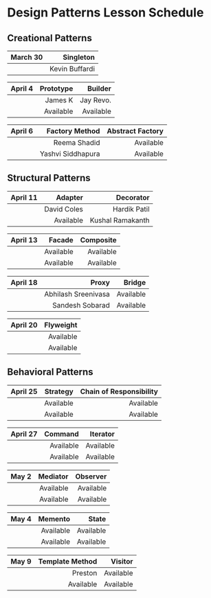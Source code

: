 # Design Patterns Lesson Schedule

## Creational Patterns

|  March 30 | Singleton |
|---------:|----------:|
|          | Kevin Buffardi |


|  April 4 | Prototype | Builder   |
|---------:|----------:|----------:|
|          | James K   | Jay Revo. |
|          | Available | Available |

|  April 6 | Factory Method | Abstract Factory |
|---------:|----------:|----------:|
|          | Reema Shadid | Available |
|          | Yashvi Siddhapura | Available |

## Structural Patterns

|  April 11 | Adapter | Decorator   |
|---------:|----------:|----------:|
|          | David Coles | Hardik Patil|
|          | Available | Kushal Ramakanth |


|  April 13 | Facade | Composite   |
|---------:|----------:|----------:|
|          | Available | Available |
|          | Available | Available |

|  April 18 | Proxy | Bridge   |
|---------:|----------:|----------:|
|          | Abhilash Sreenivasa | Available |
|          | Sandesh Sobarad | Available |


|  April 20 | Flyweight |
|---------:|----------:|
|          | Available |
|          | Available |


## Behavioral Patterns

|  April 25 | Strategy | Chain of Responsibility |
|---------:|----------:|----------:|
|          | Available | Available |
|          | Available | Available |


|  April 27 | Command | Iterator   |
|---------:|----------:|----------:|
|          | Available | Available |
|          | Available | Available |


|  May 2 | Mediator | Observer   |
|---------:|----------:|----------:|
|          | Available | Available |
|          | Available | Available |

|  May 4 | Memento | State   |
|---------:|----------:|----------:|
|          | Available | Available |
|          | Available | Available |

|  May 9   | Template Method | Visitor |
|---------:|----------:|----------:|
|          | Preston | Available |
|          | Available | Available |
